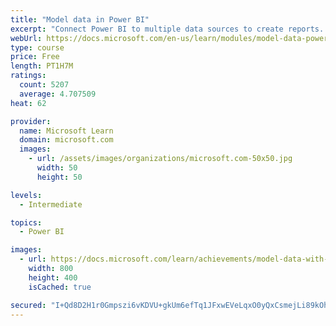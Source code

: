 ```yaml
---
title: "Model data in Power BI"
excerpt: "Connect Power BI to multiple data sources to create reports. Define the relationship between your data sources."
webUrl: https://docs.microsoft.com/en-us/learn/modules/model-data-power-bi/
type: course
price: Free
length: PT1H7M
ratings:
  count: 5207
  average: 4.707509
heat: 62

provider:
  name: Microsoft Learn
  domain: microsoft.com
  images:
    - url: /assets/images/organizations/microsoft.com-50x50.jpg
      width: 50
      height: 50

levels:
  - Intermediate

topics:
  - Power BI

images:
  - url: https://docs.microsoft.com/learn/achievements/model-data-with-power-bi-desktop-social.png
    width: 800
    height: 400
    isCached: true

secured: "I+Qd8D2H1r0Gmpszi6vKDVU+gkUm6efTq1JFxwEVeLqxO0yQxCsmejLi89kOhyFeJQP360QvDbBpDwrAf4fb1zdR7/qYVBzgvMznrfUGPBveOmt5ZKRTLlFDjRb43IBXt21ZuQiscXt3Xq/QTuElWANsJeHEJqsuvXRiL6FYg6FqdWfgJuKe0vOw77jrkE9G504Wm/a9RfQolXVMiKERxD0Spt5YIEqLuH+qn97G6BqIvIjvmUkdFF16F7VsaX7dz52jEflr6JFFJg4/8CoV4bei5A47Xghd8EwseC5c784i0OdcfEPqaqJx4W6at6ff96gnPxqeX9Q6TP4IQftcNOSta0BKy0sS2Lb4UCmrxBMkh50yVg70ffsv1MMuNUdmDoxkodk/TTY7+MRbTzbknlX6ZaLh4LsNV2DcNc/cXws=;qP5SEHoZEskLBKDhdngZmg=="
---
```


